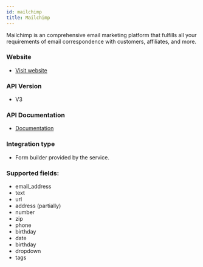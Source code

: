 ```yaml
---
id: mailchimp
title: Mailchimp
---
```


Mailchimp is an comprehensive email marketing platform that fulfills all your requirements of email correspondence with customers, affiliates, and more.

### Website

* [Visit website](https://mailchimp.com/)

### API Version

* V3

### API Documentation

* [Documentation](https://mailchimp.com/developer/marketing/api/)

### Integration type

* Form builder provided by the service.

### Supported fields:
* email_address
* text
* url
* address (partially)
* number
* zip
* phone
* birthday
* date
* birthday
* dropdown
* tags
